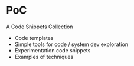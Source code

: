 # PoC

A Code Snippets Collection

* Code templates
* Simple tools for code / system dev exploration
* Experimentation code snippets
* Examples of techniques
